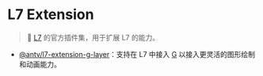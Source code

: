 # L7 Extension

> 🧩 [L7](https://github.com/antvis/L7) 的官方插件集，用于扩展 L7 的能力。

- [@antv/l7-extension-g-layer](https://github.com/antvis/L7Extension/blob/master/packages/g-layer/README.md)：支持在 L7 中接入 [G](https://github.com/antvis/g) 以接入更灵活的图形绘制和动画能力。
